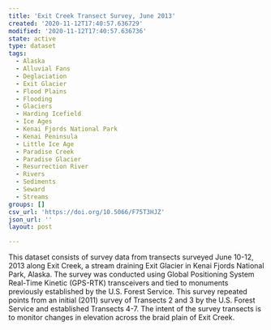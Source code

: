 ```yaml
---
title: 'Exit Creek Transect Survey, June 2013'
created: '2020-11-12T17:40:57.636729'
modified: '2020-11-12T17:40:57.636736'
state: active
type: dataset
tags:
  - Alaska
  - Alluvial Fans
  - Deglaciation
  - Exit Glacier
  - Flood Plains
  - Flooding
  - Glaciers
  - Harding Icefield
  - Ice Ages
  - Kenai Fjords National Park
  - Kenai Peninsula
  - Little Ice Age
  - Paradise Creek
  - Paradise Glacier
  - Resurrection River
  - Rivers
  - Sediments
  - Seward
  - Streams
groups: []
csv_url: 'https://doi.org/10.5066/F75T3HJZ'
json_url: ''
layout: post

---
```

This dataset consists of survey data from transects surveyed June 10-12, 2013 along Exit Creek, a stream draining Exit Glacier in Kenai Fjords National Park, Alaska. The survey was conducted using Global Positioning System Real-Time Kinetic (GPS-RTK) transceivers and tied to monuments previously established by the U.S. Forest Service. This survey repeated points from an initial (2011) survey of Transects 2 and 3 by the U.S. Forest Service and established Transects 4-7. The intent of the survey transects is to monitor changes in elevation across the braid plain of Exit Creek.
